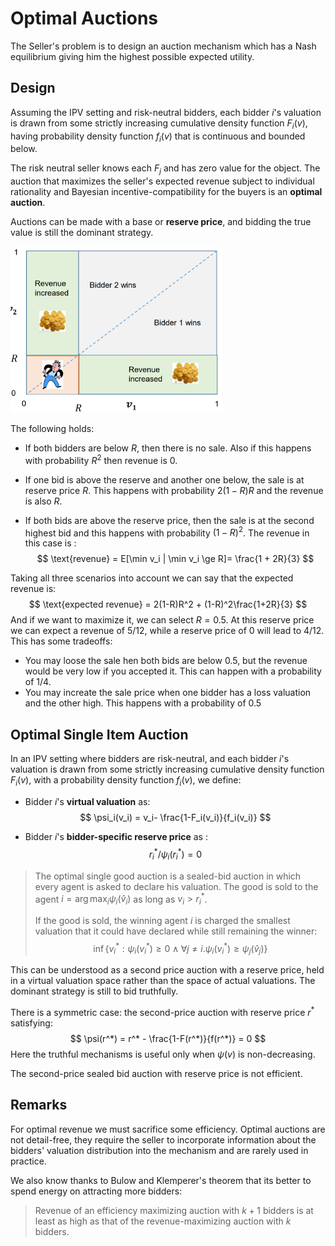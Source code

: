 # Optimal Auctions

The Seller's problem is to design an auction mechanism which has a Nash equilibrium giving him the highest possible expected utility.

## Design

Assuming the IPV setting and risk-neutral bidders, each bidder $i$'s valuation is drawn from some strictly increasing cumulative density function $F_i(v)$, having probability density function $f_i(v)$ that is continuous and bounded below.

The risk neutral seller knows each $F_j$ and has zero value for the object. The auction that maximizes the seller's expected revenue subject to individual rationality and Bayesian incentive-compatibility for the buyers is an **optimal auction**.

Auctions can be made with a base or **reserve price**, and bidding the true value is still the dominant strategy.

<img src="Resources/11 - Optimal Auctions/image-20210115121152259.png" alt="image-20210115121152259" style="zoom:33%;" />

The following holds:

- If both bidders are below $R$, then there is no sale. Also if this happens with probability $R^2$ then revenue is $0$.

- If one bid is above the reserve and another one below, the sale is at reserve price $R$. This happens with probability $2(1-R)R$ and the revenue is also $R$.

- If both bids are above the reserve price, then the sale is at the second highest bid and this happens with probability $(1-R)^2$. The revenue in this case is :
  $$
  \text{revenue} = E[\min v_i | \min v_i \ge R]= \frac{1 + 2R}{3}
  $$

Taking all three scenarios into account we can say that the expected revenue is:
$$
\text{expected revenue} = 2(1-R)R^2 + (1-R)^2\frac{1+2R}{3}
$$
And if we want to maximize it, we can select $R =0.5$. At this reserve price we can expect a revenue of $5/12$, while a reserve price of $0$ will lead to $4/12$. This has some tradeoffs:

- You may loose the sale hen both bids are below $0.5$, but the revenue would be very low if you accepted it. This can happen with a probability of $1/4$.
- You may increate the sale price when one bidder has a loss valuation and the other high. This happens with a probability of $0.5$

## Optimal Single Item Auction

In an IPV setting where bidders are risk-neutral, and each bidder $i$'s valuation is drawn from some strictly increasing cumulative density function $F_i(v)$, with a probability density function $f_i(v)$, we define:

- Bidder $i$'s **virtual valuation** as:
  $$
  \psi_i(v_i) = v_i- \frac{1-F_i(v_i)}{f_i(v_i)}
  $$

- Bidder $i$'s **bidder-specific reserve price** as :
  $$
  r_i^*/ \psi_i(r_i^*) = 0
  $$


> The optimal single good auction is a sealed-bid auction in which every agent is asked to declare his valuation. The good is sold to the agent $i = \arg\max_i \psi_i(\hat v_i)$ as long as $v_i > r_i^*$.
>
> If the good is sold, the winning agent $i$ is charged the smallest valuation that it could have declared while still remaining the winner:
> $$
> \inf\{v_i^*:\psi_i(v_i^*) \ge 0 \land \forall j \neq i. \psi_i(v_i^*) \ge \psi_j(\hat v_j)\}
> $$
> 

This can be understood as a second price auction with a reserve price, held in a virtual valuation space rather than the space of actual valuations. The dominant strategy is still to bid truthfully.

There is a symmetric case: the second-price auction with reserve price $r^*$ satisfying:
$$
\psi(r^*) = r^* - \frac{1-F(r^*)}{f(r^*)} = 0
$$
Here the truthful mechanisms is useful only when $\psi(v)$ is non-decreasing.

The second-price sealed bid auction with reserve price is not efficient.

## Remarks

For optimal revenue we must sacrifice some efficiency. Optimal auctions are not detail-free, they require the seller to incorporate information about the bidders' valuation distribution into the mechanism and are rarely used in practice.

We also know thanks to Bulow and Klemperer's theorem that its better to spend energy on attracting more bidders:

> Revenue of an efficiency maximizing auction with $k+1$ bidders is at least as high as that of the revenue-maximizing auction with $k$ bidders.



